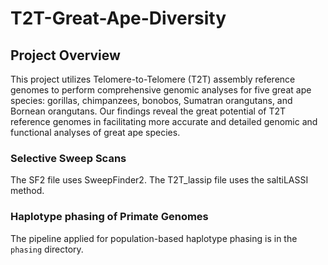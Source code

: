 # T2T-Great-Ape-Diversity
## Project Overview
This project utilizes Telomere-to-Telomere (T2T) assembly reference genomes to perform comprehensive genomic analyses for five great ape species: gorillas, chimpanzees, bonobos, Sumatran orangutans, and Bornean orangutans. Our findings reveal the great potential of T2T reference genomes in facilitating more accurate and detailed genomic and functional analyses of great ape species.  


### Selective Sweep Scans
The SF2 file uses SweepFinder2. The T2T_lassip file uses the saltiLASSI method.


### Haplotype phasing of Primate Genomes

The pipeline applied for population-based haplotype phasing is in the `phasing` directory.
